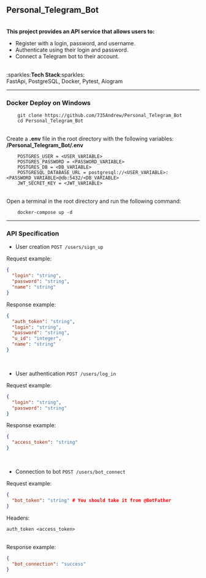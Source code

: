 <h2>Personal_Telegram_Bot </h2>
<br>
<div>
<b>This project provides an API service that allows users to:</b>
<ul>
<li>Register with a login, password, and username.</li>
<li>Authenticate using their login and password.</li>
<li>Connect a Telegram bot to their account.</li>
</ul>
</div>
<br>
:sparkles:<b>Tech Stack</b>:sparkles:<br>
FastApi, PostgreSQL, Docker, Pytest, Aiogram
<hr> 
<div>
<h3>Docker Deploy on Windows</h3>

```commandline
    git clone https://github.com/735Andrew/Personal_Telegram_Bot 
    cd Personal_Telegram_Bot   
```
<br>
Create a <b>.env</b> file in the root directory with the following variables: <br>
<b>/Personal_Telegram_Bot/.env</b>

```commandline 
    POSTGRES_USER = <USER_VARIABLE>
    POSTGRES_PASSWORD = <PASSWORD_VARIABLE>
    POSTGRES_DB = <DB_VARIABLE>
    POSTGRESQL_DATABASE_URL = postgresql://<USER_VARIABLE>:<PASSWORD_VARIABLE>@db:5432/<DB_VARIABLE>
    JWT_SECRET_KEY = <JWT_VARIABLE>
```
<br>
Open a terminal in the root directory and run the following command: 

```commandline
    docker-compose up -d 
```
</div>
<hr>
<h3>API Specification</h3>

- User creation `POST /users/sign_up`

Request example:
```json
{
  "login": "string",
  "password": "string",
  "name": "string"
}
```

Response example:
```json
{
  "auth_token": "string",
  "login": "string",
  "password": "string",
  "u_id": "integer",
  "name": "string"
}
```
<br>

- User authentication `POST /users/log_in`

Request example:
```json
{
  "login": "string",
  "password": "string"
}
```

Response example:
```json
{
  "access_token": "string"
}
```
<br>

- Connection to bot `POST /users/bot_connect`

Request example:
```json
{
  "bot_token": "string" # You should take it from @BotFather
}
```
Headers:
```commandline
auth_token <access_token>
```
<br>
Response example:

```json
{
  "bot_connection": "success"
}
```
